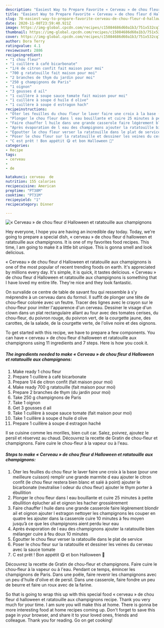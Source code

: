 ```yaml
---
description: "Easiest Way to Prepare Favorite « Cerveau » de chou fleur d Halloween et ratatouille aux champignons"
title: "Easiest Way to Prepare Favorite « Cerveau » de chou fleur d Halloween et ratatouille aux champignons"
slug: 78-easiest-way-to-prepare-favorite-cerveau-de-chou-fleur-d-halloween-et-ratatouille-aux-champignons
date: 2020-11-08T23:59:40.921Z
image: https://img-global.cpcdn.com/recipes/c15084686d60a1b3/751x532cq70/cerveau-de-chou-fleur-d-halloween-et-ratatouille-aux-champignons-photo-principale-de-la-recette.jpg
thumbnail: https://img-global.cpcdn.com/recipes/c15084686d60a1b3/751x532cq70/cerveau-de-chou-fleur-d-halloween-et-ratatouille-aux-champignons-photo-principale-de-la-recette.jpg
cover: https://img-global.cpcdn.com/recipes/c15084686d60a1b3/751x532cq70/cerveau-de-chou-fleur-d-halloween-et-ratatouille-aux-champignons-photo-principale-de-la-recette.jpg
author: Dora Terry
ratingvalue: 4.1
reviewcount: 2886
recipeingredient:
- "1 chou fleur"
- "1 cuillère à café bicarbonate"
- "1/4 de citron confit fait maison pour moi"
- "700 g ratatouille fait maison pour moi"
- "2 branches de thym du jardin pour moi"
- "250 g champignons de Paris"
- "1 oignon"
- "3 gousses d ail"
- "1 cuillère à soupe sauce tomate fait maison pour moi"
- "1 cuillère à soupe d huile d olive"
- "1 cuillère à soupe d estragon hach"
recipeinstructions:
- "Ôter les feuilles du chou fleur le laver faire une croix à la base (pour une meilleure cuisson) remplir une grande marmite d eau ajouter le citron confit (le chou fleur restera bien blanc et salé à point) ajouter le bicarbonate (neutralise l odeur du chou fleur) ajouter le thym porter à ébullition"
- "Plonger le chou fleur dans l eau bouillante et cuire 25 minutes à petite ébullition éplucher ail et oignon les hacher grossièrement"
- "Faire chauffer l huile dans une grande casserole faire légèrement blondir ail et oignon ajouter l estragon nettoyer les champignons les couper en quatre les ajouter dans la casserole cuire 10 minutes à feu moyen jusqu’à ce que les champignons aient perdu leur eau"
- "Après évaporation de l eau des champignons ajouter la ratatouille bien mélanger cuire à feu doux 10 minutes"
- "Égoutter le chou fleur verser la ratatouille dans le plat de service"
- "Poser le chou fleur sur la ratatouille et dessiner les veines du cerveau avec la sauce tomate"
- "C est prêt ! Bon appétit 😋 et bon Halloween 🎃"
categories:
- Recipe
tags:
- cerveau
- 
- de

katakunci: cerveau  de 
nutrition: 155 calories
recipecuisine: American
preptime: "PT38M"
cooktime: "PT31M"
recipeyield: "1"
recipecategory: Dinner

---
```



![« Cerveau » de chou fleur d Halloween et ratatouille aux champignons](https://img-global.cpcdn.com/recipes/c15084686d60a1b3/751x532cq70/cerveau-de-chou-fleur-d-halloween-et-ratatouille-aux-champignons-photo-principale-de-la-recette.jpg)

Hey everyone, I hope you are having an incredible day today. Today, we're going to prepare a special dish, « cerveau » de chou fleur d halloween et ratatouille aux champignons. It is one of my favorites food recipes. This time, I am going to make it a little bit unique. This is gonna smell and look delicious.

« Cerveau » de chou fleur d Halloween et ratatouille aux champignons is one of the most popular of recent trending foods on earth. It's appreciated by millions every day. It's simple, it is quick, it tastes delicious. « Cerveau » de chou fleur d Halloween et ratatouille aux champignons is something that I have loved my entire life. They're nice and they look fantastic.

On survalide ce centre de table de savant fou qui ressemble à s&#39;y méprendre à un cerveau dans du formol. Il suffit de plonger une tête de chou-fleur colorée avec un feutre. Tracer des lignes avec le crayon sur le chou-fleur pour imiter l&#39;apparence d&#39;un cerveau. Dessiner le visage d&#39;un clown dans un plat rectangulaire allant au four avec des tomates cerises, du chou-fleur, du poivron rouge, du poivron vert, de la courgette jaune, des carottes, de la salade, de la courgette verte, de l&#39;olive noire et des oignons.


To get started with this recipe, we have to prepare a few components. You can have « cerveau » de chou fleur d halloween et ratatouille aux champignons using 11 ingredients and 7 steps. Here is how you cook it.

<!--inarticleads1-->

##### The ingredients needed to make « Cerveau » de chou fleur d Halloween et ratatouille aux champignons:

1. Make ready 1 chou fleur
1. Prepare 1 cuillère à café bicarbonate
1. Prepare 1/4 de citron confit (fait maison pour moi)
1. Make ready 700 g ratatouille (fait maison pour moi)
1. Prepare 2 branches de thym (du jardin pour moi)
1. Take 250 g champignons de Paris
1. Take 1 oignon
1. Get 3 gousses d ail
1. Take 1 cuillère à soupe sauce tomate (fait maison pour moi)
1. Take 1 cuillère à soupe d huile d olive
1. Prepare 1 cuillère à soupe d estragon haché


Il se cuisine comme les morilles, bien cuit car. Salez, poivrez, ajoutez le persil et réservez au chaud. Découvrez la recette de Gratin de chou-fleur et champignons. Faire cuire le chou-fleur à la vapeur ou à l&#39;eau. 

<!--inarticleads2-->

##### Steps to make « Cerveau » de chou fleur d Halloween et ratatouille aux champignons:

1. Ôter les feuilles du chou fleur le laver faire une croix à la base (pour une meilleure cuisson) remplir une grande marmite d eau ajouter le citron confit (le chou fleur restera bien blanc et salé à point) ajouter le bicarbonate (neutralise l odeur du chou fleur) ajouter le thym porter à ébullition
1. Plonger le chou fleur dans l eau bouillante et cuire 25 minutes à petite ébullition éplucher ail et oignon les hacher grossièrement
1. Faire chauffer l huile dans une grande casserole faire légèrement blondir ail et oignon ajouter l estragon nettoyer les champignons les couper en quatre les ajouter dans la casserole cuire 10 minutes à feu moyen jusqu’à ce que les champignons aient perdu leur eau
1. Après évaporation de l eau des champignons ajouter la ratatouille bien mélanger cuire à feu doux 10 minutes
1. Égoutter le chou fleur verser la ratatouille dans le plat de service
1. Poser le chou fleur sur la ratatouille et dessiner les veines du cerveau avec la sauce tomate
1. C est prêt ! Bon appétit 😋 et bon Halloween 🎃


Découvrez la recette de Gratin de chou-fleur et champignons. Faire cuire le chou-fleur à la vapeur ou à l&#39;eau. Pendant ce temps, émincer les champignons de Paris. Dans une poêle, faire revenir les champignons avec un peu d&#39;huile d&#39;olive et de persil. Dans une casserole, faire fondre un peu de beurre et faire un roux avec de la farine. 

So that is going to wrap this up with this special food « cerveau » de chou fleur d halloween et ratatouille aux champignons recipe. Thank you very much for your time. I am sure you will make this at home. There is gonna be more interesting food at home recipes coming up. Don't forget to save this page in your browser, and share it to your loved ones, friends and colleague. Thank you for reading. Go on get cooking!
